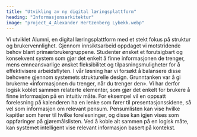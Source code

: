 ```yaml
---
title: "Utvikling av ny digital læringsplattform"
heading: "Informasjonsarkitektur"
image: "project_4_Alexander Hertzenberg Lybekk.webp"
---
```


Vi utviklet Alumni, en digital læringsplattform med et stekt fokus på struktur og brukervennlighet. Gjennom innsiktsarbeid oppdaget vi motstridende behov blant primærbrukergruppene. Studenter ønsket et forutsigbart og konsekvent system som gjør det enkelt å finne informasjonen de trenger, mens emneansvarlige ønsket fleksibilitet og tilpasningsmuligheter for å effektivisere arbeidsflyten.
I vår løsning har vi forsøkt å balansere disse behovene gjennom systemets strukturelle design. Grunntanken var å gi brukerne «informasjonen du trenger, når du trenger den». Vi har derfor logisk koblet sammen relaterte elementer, som gjør det enkelt for brukere å finne informasjon på en intuitiv måte. For eksempel vil en oppsatt forelesning på kalenderen ha en lenke som fører til presentasjonssidene, så vel som informasjon om relevant pensum. Pensumlisten kan vise hvilke kapitler som hører til hvilke forelesninger, og disse kan igjen vises som oppføringer på gjøremålslisten. Ved å koble alt sammen på en logisk måte, kan systemet intelligent vise relevant informasjon basert på kontekst.
